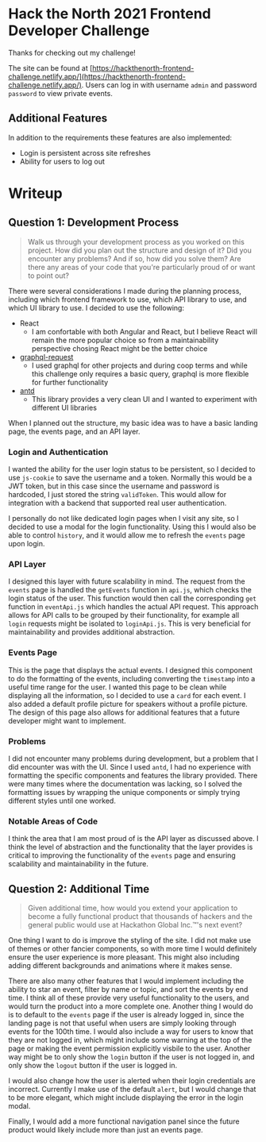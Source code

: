 # Hack the North 2021 Frontend Developer Challenge
Thanks for checking out my challenge!

The site can be found at [https://hackthenorth-frontend-challenge.netlify.app/](https://hackthenorth-frontend-challenge.netlify.app/).
Users can log in with username `admin` and password `password` to view private events.

## Additional Features

In addition to the requirements these features are also implemented:
- Login is persistent across site refreshes
- Ability for users to log out

# Writeup
## Question 1: Development Process
>Walk us through your development process as you worked on this project. How did you plan out the structure and design of it? Did you encounter any problems? And if so, how did you solve them? Are there any areas of your code that you're particularly proud of or want to point out?

There were several considerations I made during the planning process, including which frontend framework to use, which API library to use, and which UI library to use. I decided to use the following:
- React
    - I am confortable with both Angular and React, but I believe React will remain the more popular choice so from a maintainability perspective chosing React might be the better choice
- [graphql-request](https://github.com/prisma-labs/graphql-request)
    - I used graphql for other projects and during coop terms and while this challenge only requires a basic query, graphql is more flexible for further functionality
- [antd](https://github.com/ant-design/ant-design)
    - This library provides a very clean UI and I wanted to experiment with different UI libraries

When I planned out the structure, my basic idea was to have a basic landing page, the events page, and an API layer.

### Login and Authentication
I wanted the ability for the user login status to be persistent, so I decided to use `js-cookie` to save the username and a token. Normally this would be a JWT token, but in this case since the username and password is hardcoded, I just stored the string `validToken`. This would allow for integration with a backend that supported real user authentication.

I personally do not like dedicated login pages when I visit any site, so I decided to use a modal for the login functionality. Using this I would also be able to control `history`, and it would allow me to refresh the `events` page upon login.

### API Layer
I designed this layer with future scalability in mind. The request from the `events` page is handled the `getEvents` function in `api.js`, which checks the login status of the user. This function would then call the corresponding `get` function in `eventApi.js` which handles the actual API request. This approach allows for API calls to be grouped by their functionality, for example all `login` requests might be isolated to `loginApi.js`. This is very beneficial for maintainability and provides additional abstraction. 

### Events Page
This is the page that displays the actual events. I designed this component to do the formatting of the events, including converting the `timestamp` into a useful time range for the user. I wanted this page to be clean while displaying all the information, so I decided to use a `card` for each event. I also added a default profile picture for speakers without a profile picture. The design of this page also allows for additional features that a future developer might want to implement.

### Problems
I did not encounter many problems during development, but a problem that I did encounter was with the UI. Since I used `antd`, I had no experience with formatting the specific components and features the library provided. There were many times where the documentation was lacking, so I solved the formatting issues by wrapping the unique components or simply trying different styles until one worked.

### Notable Areas of Code
I think the area that I am most proud of is the API layer as discussed above. I think the level of abstraction and the functionality that the layer provides is critical to improving the functionality of the `events` page and ensuring scalability and maintainability in the future.


## Question 2: Additional Time
>Given additional time, how would you extend your application to become a fully functional product that thousands of hackers and the general public would use at Hackathon Global Inc.™'s next event?

One thing I want to do is improve the styling of the site. I did not make use of themes or other fancier components, so with more time I would definitely ensure the user experience is more pleasant. This might also including adding different backgrounds and animations where it makes sense.

There are also many other features that I would implement including the ability to star an event, filter by name or topic, and sort the events by end time. I think all of these provide very useful functionality to the users, and would turn the product into a more complete one. Another thing I would do is to default to the `events` page if the user is already logged in, since the landing page is not that useful when users are simply looking through events for the 100th time. I would also include a way for users to know that they are not logged in, which might include some warning at the top of the page or making the event permission explicitly visbile to the user. Another way might be to only show the `login` button if the user is not logged in, and only show the `logout` button if the user is logged in.

I would also change how the user is alerted when their login credentials are incorrect. Currently I make use of the default `alert`, but I would change that to be more elegant, which might include displaying the error in the login modal. 

Finally, I would add a more functional navigation panel since the future product would likely include more than just an events page.